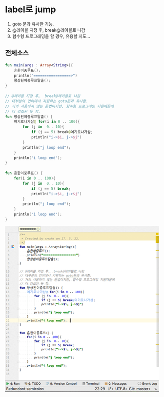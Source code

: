 # label로 jump
1. goto 문과 유사한 기능.
2. @레이블 지정 후,  break@레이블로 나감
3. 함수형 프로그래밍을 할 경우, 유용할 지도...

## 전체소스
~~~kotlin
fun main(args : Array<String>){
    흔한이중루프();
    println("=================>")
    향상된이중루프탈출();
}

// @레이블 지정 후,  break@레이블로 나감
// 대부분의 언어에서 지원하는 goto문과 유사함.
// 거의 사용하지 않는 문법이지만, 함수형 프로그래밍 지원때문에
// 더 강조된 듯 함.
fun 향상된이중루프탈출() {
    여기로나가삼@ for(i in 0 .. 100){
        for (j in  0.. 10){
            if (j == 5) break@여기로나가삼;
            println("i->$i, j->$j")
        }
        println("j loop end");
    }
    println("i loop end");
}

fun 흔한이중루프() {
    for(i in 0 .. 100){
        for (j in  0.. 10){
            if (j == 5) break;
            println("i->$i, j->$j")
        }
        println("j loop end");
    }
    println("i loop end");
}
~~~
![이미지](loop_exit.gif)
